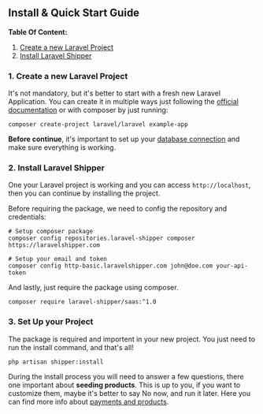 ## Install & Quick Start Guide

**Table Of Content:**

1. [Create a new Laravel Project](/doc/install.md#1-create-a-new-laravel-project)
2. [Install Laravel Shipper](/doc/install.md#2-install-laravel-shipper)

### 1. Create a new Laravel Project

It's not mandatory, but it's better to start with a fresh new Laravel Application. You can create it in multiple ways just following the [official documentation](https://laravel.com/docs/11.x#creating-a-laravel-project) or with composer by just running:

```
composer create-project laravel/laravel example-app
```

**Before continue**, it's important to set up your [database connection](https://laravel.com/docs/11.x#databases-and-migrations) and make sure everything is working.


### 2. Install Laravel Shipper

One your Laravel project is working and you can access `http://localhost`, then you can continue by installing the project.

Before requiring the package, we need to config the repository and credentials:

```shell
# Setup composer package
composer config repositories.laravel-shipper composer https://laravelshipper.com

# Setup your email and token
composer config http-basic.laravelshipper.com john@doe.com your-api-token
```

And lastly, just require the package using composer.

```
composer require laravel-shipper/saas:^1.0
```

### 3. Set Up your Project

The package is required and importent in your new project. You just need to run the install command, and that's all!

```shell
php artisan shipper:install
```

During the install process you will need to answer a few questions, there one important about **seeding products**. This is up to you, if you want to customize them, maybe it's better to say No now, and run it later. Here you can find more info about [payments and products](/doc/payments-and-products.md).
